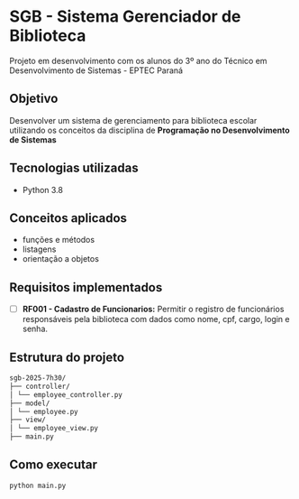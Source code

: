 # SGB - Sistema Gerenciador de Biblioteca

Projeto em desenvolvimento com os alunos do 3º ano do Técnico em Desenvolvimento de Sistemas - EPTEC Paraná

## Objetivo
Desenvolver um sistema de gerenciamento para biblioteca escolar utilizando os conceitos da disciplina de **Programação no Desenvolvimento de Sistemas**

## Tecnologias utilizadas
- Python 3.8

## Conceitos aplicados
- funções e métodos
- listagens
- orientação a objetos

## Requisitos implementados
- [ ] **RF001 - Cadastro de Funcionarios:** Permitir o registro de funcionários responsáveis pela biblioteca com dados como nome, cpf, cargo, login e senha.

## Estrutura do projeto
```bash
sgb-2025-7h30/
├── controller/
│ └── employee_controller.py
├── model/
│ └── employee.py
├── view/
│ └── employee_view.py
├── main.py
```
## Como executar
```bash
python main.py
```
